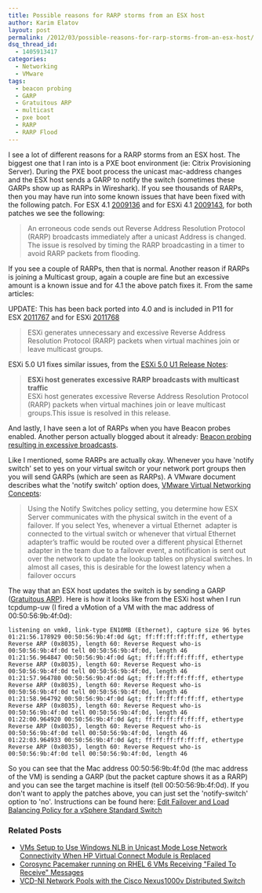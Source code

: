 ```yaml
---
title: Possible reasons for RARP storms from an ESX host
author: Karim Elatov
layout: post
permalink: /2012/03/possible-reasons-for-rarp-storms-from-an-esx-host/
dsq_thread_id:
  - 1405913417
categories:
  - Networking
  - VMware
tags:
  - beacon probing
  - GARP
  - Gratuitous ARP
  - multicast
  - pxe boot
  - RARP
  - RARP Flood
---
```

I see a lot of different reasons for a RARP storms from an ESX host. The biggest one that I ran into is a PXE boot environment (ie: Citrix Provisioning Server). During the PXE boot process the unicast mac-address changes and the ESX host sends a GARP to notify the switch (sometimes these GARPs show up as RARPs in Wireshark). If you see thousands of RARPs, then you may have run into some known issues that have been fixed with the following patch. For ESX 4.1 <a href="http://kb.vmware.com/kb/2009136" onclick="javascript:_gaq.push(['_trackEvent','outbound-article','http://kb.vmware.com/kb/2009136']);">2009136</a> and for ESXi 4.1 <a href="http://kb.vmware.com/kb/2009143" onclick="javascript:_gaq.push(['_trackEvent','outbound-article','http://kb.vmware.com/kb/2009143']);">2009143</a>, for both patches we see the following:

> An erroneous code sends out Reverse Address Resolution Protocol (RARP) broadcasts immediately after a unicast Address is changed. The issue is resolved by timing the RARP broadcasting in a timer to avoid RARP packets from flooding.

If you see a couple of RARPs, then that is normal. Another reason if RARPs is joining a Multicast group, again a couple are fine but an excessive amount is a known issue and for 4.1 the above patch fixes it. From the same articles:

UPDATE: This has been back ported into 4.0 and is included in P11 for ESX <a href="http://kb.vmware.com/kb/2011767" onclick="javascript:_gaq.push(['_trackEvent','outbound-article','http://kb.vmware.com/kb/2011767']);">2011767</a> and for ESXi <a href="http://kb.vmware.com/kb/2011768" onclick="javascript:_gaq.push(['_trackEvent','outbound-article','http://kb.vmware.com/kb/2011768']);">2011768</a>

> ESXi generates unnecessary and excessive Reverse Address Resolution Protocol (RARP) packets when virtual machines join or leave multicast groups.

ESXi 5.0 U1 fixes similar issues, from the <a href="https://www.vmware.com/support/vsphere5/doc/vsp_esxi50_u1_rel_notes.html" onclick="javascript:_gaq.push(['_trackEvent','outbound-article','http://www.vmware.com/support/vsphere5/doc/vsp_esxi50_u1_rel_notes.html']);">ESXi 5.0 U1 Release Notes</a>:

<div>
</div>

> <div>
>   <strong>ESXi host generates excessive RARP broadcasts with multicast traffic</strong><br /> ESXi host generates excessive Reverse Address Resolution Protocol (RARP) packets when virtual machines join or leave multicast groups.This issue is resolved in this release.
> </div>

And lastly, I have seen a lot of RARPs when you have Beacon probes enabled. Another person actually blogged about it already: <a href="http://virtualrj.wordpress.com/2009/01/14/beacon-probing-resulting-in-excessive-broadcasts/" onclick="javascript:_gaq.push(['_trackEvent','outbound-article','http://virtualrj.wordpress.com/2009/01/14/beacon-probing-resulting-in-excessive-broadcasts/']);">Beacon probing resulting in excessive broadcasts</a>.

Like I mentioned, some RARPs are actually okay. Whenever you have 'notify switch' set to yes on your virtual switch or your network port groups then you will send GARPs (which are seen as RARPs). A VMware document describes what the 'notify switch' option does, <a href="http://www.vmware.com/files/pdf/virtual_networking_concepts.pdf" onclick="javascript:_gaq.push(['_trackEvent','download','http://www.vmware.com/files/pdf/virtual_networking_concepts.pdf']);">VMware Virtual Networking Concepts</a>:

> Using the Notify Switches policy setting, you determine how ESX Server communicates with the physical switch in the event of a failover. If you select Yes, whenever a virtual Ethernet  adapter is connected to the virtual switch or whenever that virtual Ethernet adapter’s traffic would be routed over a different physical Ethernet adapter in the team due to a failover event, a notification is sent out over the network to update the lookup tables on physical switches. In almost all cases, this is desirable for the lowest latency when a failover occurs

The way that an ESX host updates the switch is by sending a GARP (<a href="http://wiki.wireshark.org/Gratuitous_ARP" onclick="javascript:_gaq.push(['_trackEvent','outbound-article','http://wiki.wireshark.org/Gratuitous_ARP']);">Gratuitous ARP</a>). Here is how it looks like from the ESXi host when I run tcpdump-uw (I fired a vMotion of a VM with the mac address of 00:50:56:9b:4f:0d):

	listening on vmk0, link-type EN10MB (Ethernet), capture size 96 bytes
	01:21:56.178929 00:50:56:9b:4f:0d &gt; ff:ff:ff:ff:ff:ff, ethertype Reverse ARP (0x8035), length 60: Reverse Request who-is 00:50:56:9b:4f:0d tell 00:50:56:9b:4f:0d, length 46
	01:21:56.964847 00:50:56:9b:4f:0d &gt; ff:ff:ff:ff:ff:ff, ethertype Reverse ARP (0x8035), length 60: Reverse Request who-is 00:50:56:9b:4f:0d tell 00:50:56:9b:4f:0d, length 46
	01:21:57.964780 00:50:56:9b:4f:0d &gt; ff:ff:ff:ff:ff:ff, ethertype Reverse ARP (0x8035), length 60: Reverse Request who-is 00:50:56:9b:4f:0d tell 00:50:56:9b:4f:0d, length 46
	01:21:58.964792 00:50:56:9b:4f:0d &gt; ff:ff:ff:ff:ff:ff, ethertype Reverse ARP (0x8035), length 60: Reverse Request who-is 00:50:56:9b:4f:0d tell 00:50:56:9b:4f:0d, length 46
	01:22:00.964920 00:50:56:9b:4f:0d &gt; ff:ff:ff:ff:ff:ff, ethertype Reverse ARP (0x8035), length 60: Reverse Request who-is 00:50:56:9b:4f:0d tell 00:50:56:9b:4f:0d, length 46
	01:22:03.964933 00:50:56:9b:4f:0d &gt; ff:ff:ff:ff:ff:ff, ethertype Reverse ARP (0x8035), length 60: Reverse Request who-is 00:50:56:9b:4f:0d tell 00:50:56:9b:4f:0d, length 46

So you can see that the Mac address 00:50:56:9b:4f:0d (the mac address of the VM) is sending a GARP (but the packet capture shows it as a RARP) and you can see the target machine is itself (tell 00:50:56:9b:4f:0d). If you don't want to apply the patches above, you can just set the 'notify-switch' option to 'no'. Instructions can be found here: <a href="http://pubs.vmware.com/vsphere-50/index.jsp?topic=/com.vmware.vsphere.networking.doc_50/GUID-D5EA6315-5DCD-463E-A701-B3D8D9250FB5.html" onclick="javascript:_gaq.push(['_trackEvent','outbound-article','http://pubs.vmware.com/vsphere-50/index.jsp?topic=/com.vmware.vsphere.networking.doc_50/GUID-D5EA6315-5DCD-463E-A701-B3D8D9250FB5.html']);">Edit Failover and Load Balancing Policy for a vSphere Standard Switch</a>

<div class="SPOSTARBUST-Related-Posts">
  <H3>
    Related Posts
  </H3>
  
  <ul class="entry-meta">
    <li class="SPOSTARBUST-Related-Post">
      <a title="VMs Setup to Use Windows NLB in Unicast Mode Lose Network Connectivity When HP Virtual Connect Module is Replaced" href="http://virtuallyhyper.com/2012/09/vms-setup-to-use-windows-nlb-in-unicast-mode-lose-network-connectivity-when-hp-virtual-connect-module-is-replaced/" onclick="javascript:_gaq.push(['_trackEvent','outbound-article','http://virtuallyhyper.com/2012/09/vms-setup-to-use-windows-nlb-in-unicast-mode-lose-network-connectivity-when-hp-virtual-connect-module-is-replaced/']);" rel="bookmark">VMs Setup to Use Windows NLB in Unicast Mode Lose Network Connectivity When HP Virtual Connect Module is Replaced</a>
    </li>
    <li class="SPOSTARBUST-Related-Post">
      <a title="Corosync Pacemaker running on RHEL 6 VMs Receiving "Failed To Receive" Messages" href="http://virtuallyhyper.com/2012/08/corosync-pacemaker-running-on-rhel-6-vms-receiving-failed-to-receive-messages/" onclick="javascript:_gaq.push(['_trackEvent','outbound-article','http://virtuallyhyper.com/2012/08/corosync-pacemaker-running-on-rhel-6-vms-receiving-failed-to-receive-messages/']);" rel="bookmark">Corosync Pacemaker running on RHEL 6 VMs Receiving "Failed To Receive" Messages</a>
    </li>
    <li class="SPOSTARBUST-Related-Post">
      <a title="VCD-NI Network Pools with the Cisco Nexus1000v Distributed Switch" href="http://virtuallyhyper.com/2012/08/vcd-ni-network-pools-with-the-cisco-nexus1000v/" onclick="javascript:_gaq.push(['_trackEvent','outbound-article','http://virtuallyhyper.com/2012/08/vcd-ni-network-pools-with-the-cisco-nexus1000v/']);" rel="bookmark">VCD-NI Network Pools with the Cisco Nexus1000v Distributed Switch</a>
    </li>
  </ul>
</div>

